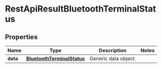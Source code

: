 
# RestApiResultBluetoothTerminalStatus

## Properties
Name | Type | Description | Notes
------------ | ------------- | ------------- | -------------
**data** | [**BluetoothTerminalStatus**](BluetoothTerminalStatus.md) | Generic data object. | 



